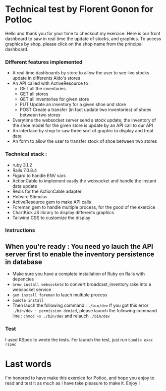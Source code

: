 # Technical test by Florent Gonon for Potloc

Hello and thank you for your time to checkout my exercice.
Here is our front dashboard to saw in real time the update of stocks, and graphics. To access graphics by shop, please click on the shop name from the principal dashboard.

### Different features implemented
* A real time dashboards by store to allow the user to see live stocks update in differents Aldo's stores
* An API called with ActiveResource to :
    * GET all the inventories
    * GET all stores
    * GET all inventories for given store
    * PUT Update an inventory for a given shoe and store
    * POST Create a transfer (in fact update two inventories) of shoes between two stores
* Everytime the websocket server send a stock update, the inventory of the shoe model for the given store is update by an API call to our API
* An interface by shop to saw three sort of graphic to display and treat data
* An form to allow the user to transfer stock of shoe between two stores


### Technical stack :
* ruby 3.1.2
* Rails 7.0.8.4
* Figaro to handle ENV vars
* ActionCable to implement easily the websocket and handle the instant data update
* Redis for the ActionCable adapter
* Hotwire Stimulus
* ActiveResource gem to make API calls
* Foreman gem to handle multiple process, for the good of the exercice
* ChartKick JS library to display differents graphics
* Tailwind CSS to customize the display


### Instructions
## **When you're ready : You need yo lauch the API server first to enable the inventory persistence in database**

* Make sure you have a complete installation of Ruby on Rails with depencies
* `brew install websocketd` to convert broadcast_inventory.rake into a websocket service
* `gem install foreman` to lauch multiple process
* `bundle install`
* Then lauch the following command : `./bin/dev`
If you got this error `./bin/dev : permission denied`, please launch the following command line : `chmod +x ./bin/dev` and relauch `./bin/dev`


### Test
I used RSpec to wrote the tests. For launch the test, just run `bundle exec rspec`


# Last words
I'm honored to have make this exercice for Potloc, and hope you enjoy to read and test it as much as I have take pleasure to make it. Enjoy !